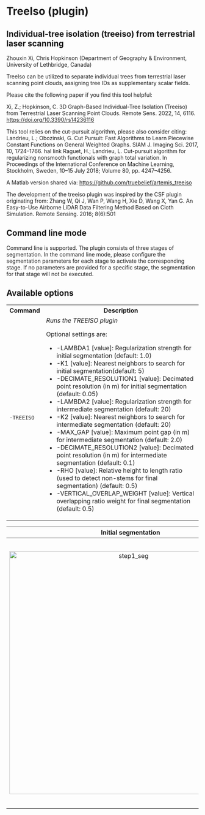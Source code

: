 TreeIso (plugin)
============

Individual-tree isolation (treeiso) from terrestrial laser scanning
-----------------------------------------------------------------

Zhouxin Xi, Chris Hopkinson (Department of Geography & Environment, University of Lethbridge, Canada)

TreeIso can be utilized to separate individual trees from terrestrial laser scanning point clouds, assigning tree IDs as supplementary scalar fields.

Please cite the following paper if you find this tool helpful:

Xi, Z.; Hopkinson, C. 3D Graph-Based Individual-Tree Isolation (Treeiso) from Terrestrial Laser Scanning Point Clouds. Remote Sens. 2022, 14, 6116. https://doi.org/10.3390/rs14236116

This tool relies on the cut-pursuit algorithm, please also consider citing:
Landrieu, L.; Obozinski, G. Cut Pursuit: Fast Algorithms to Learn Piecewise Constant Functions on General Weighted Graphs. SIAM J. Imaging Sci. 2017, 10, 1724–1766. hal link
Raguet, H.; Landrieu, L. Cut-pursuit algorithm for regularizing nonsmooth functionals with graph total variation. In Proceedings of the International Conference on Machine Learning, Stockholm, Sweden, 10–15 July 2018; Volume 80, pp. 4247–4256.

A Matlab version shared via:
https://github.com/truebelief/artemis_treeiso

The development of the treeiso plugin was inspired by the CSF plugin originating from: 
Zhang W, Qi J, Wan P, Wang H, Xie D, Wang X, Yan G. An Easy-to-Use Airborne LiDAR Data Filtering Method Based on Cloth Simulation. Remote Sensing. 2016; 8(6):501


Command line mode
-----------------
Command line is supported. The plugin consists of three stages of segmentation. In the command line mode, please configure the segmentation parameters for each stage to activate the corresponding stage. If no parameters are provided for a specific stage, the segmentation for that stage will not be executed.

Available options
-----------------
<table>
	<tr>
		<th>Command</th>
		<th>Description</th>
	</tr>
	<tr>
		<td><code>-TREEISO</code></td>
		<td>
			<i>Runs the TREEISO plugin</i>
			<p>Optional settings are:</p>
			<ul>
				<li> -LAMBDA1 [value]: Regularization strength for initial segmentation (default: 1.0)</li>
				<li> -K1 [value]: Nearest neighbors to search for initial segmentation(default: 5)</li>
				<li> -DECIMATE_RESOLUTION1 [value]: Decimated point resolution (in m) for initial segmentation (default: 0.05)</li>
				<li> -LAMBDA2 [value]: Regularization strength for intermediate segmentation (default: 20)</li>
				<li> -K2 [value]: Nearest neighbors to search for intermediate segmentation (default: 20)</li>
				<li> -MAX_GAP [value]: Maximum point gap (in m) for intermediate segmentation (default: 2.0)</li>
				<li> -DECIMATE_RESOLUTION2 [value]: Decimated point resolution (in m) for intermediate segmentation (default: 0.1)</li>
				<li> -RHO [value]: Relative height to length ratio (used to detect non-stems for final segmentation) (default: 0.5)</li>
				<li> -VERTICAL_OVERLAP_WEIGHT [value]: Vertical overlapping ratio weight for final segmentation (default: 0.5)</li>
			</ul>
		</td>
	</tr>
</table>

|Initial segmentation| Intermediate | Final|
|:---:|:---:|:---:|
|<img width="635" alt="step1_seg" src="https://user-images.githubusercontent.com/8785889/232014324-e43e1a8e-860c-42a5-8cb3-70e0de05060b.jpg">|<img width="635" alt="step2_seg" src="https://user-images.githubusercontent.com/8785889/232015005-6fb32401-131a-488f-9c26-20733fdaddb1.jpg">|<img width="700" alt="step3_seg" src="https://user-images.githubusercontent.com/8785889/232015169-4a055ba8-5df0-4149-9300-47b1d1154d87.jpg">|





